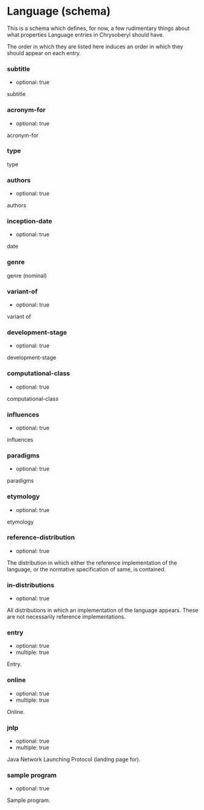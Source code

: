Language (schema)
=================

This is a schema which defines, for now, a few rudimentary things about
what properties Language entries in Chrysoberyl should have.

The order in which they are listed here induces an order in which they
should appear on each entry.

### subtitle

*   optional: true

subtitle

### acronym-for

*   optional: true

acronym-for

### type

type

### authors

*   optional: true

authors

### inception-date

*   optional: true

date

### genre

genre (nominal)

### variant-of

*   optional: true

variant of

### development-stage

*   optional: true

development-stage

### computational-class

*   optional: true

computational-class

### influences

*   optional: true

influences

### paradigms

*   optional: true

paradigms

### etymology

*   optional: true

etymology

### reference-distribution

*   optional: true

The distribution in which either the reference implementation of the language, or
the normative specification of same, is contained.

### in-distributions

*   optional: true

All distributions in which an implementation of the language appears.  These are
not necessarily reference implementations.

### entry

*   optional: true
*   multiple: true

Entry.

### online

*   optional: true
*   multiple: true

Online.

### jnlp

*   optional: true
*   multiple: true

Java Network Launching Protocol (landing page for).

### sample program

*   optional: true
    
Sample program.
